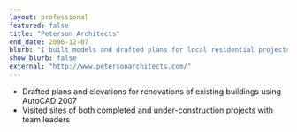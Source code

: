 ```yaml
---
layout: professional
featured: false
title: "Peterson Architects"
end_date: 2006-12-07
blurb: "I built models and drafted plans for local residential projects."
show_blurb: false
external: "http://www.petersonarchitects.com/"
---
```

 * Drafted plans and elevations for renovations of existing buildings using AutoCAD 2007 
 * Visited sites of both completed and under-construction projects with team leaders
